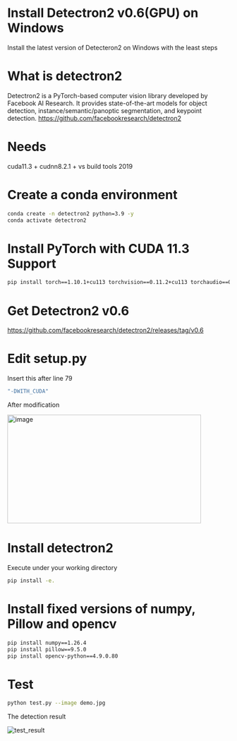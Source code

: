 # Install Detectron2 v0.6(GPU) on Windows
Install the latest version of Detecteron2 on Windows with the least steps

# What is detectron2
Detectron2 is a PyTorch-based computer vision library developed by Facebook AI Research.
It provides state-of-the-art models for object detection, instance/semantic/panoptic segmentation, and keypoint detection.
https://github.com/facebookresearch/detectron2
# Needs
cuda11.3 + cudnn8.2.1 + vs build tools 2019
# Create a conda environment
```bash
conda create -n detectron2 python=3.9 -y
conda activate detectron2
```
# Install PyTorch with CUDA 11.3 Support
```bash
pip install torch==1.10.1+cu113 torchvision==0.11.2+cu113 torchaudio==0.10.1 -f https://download.pytorch.org/whl/torch_stable.html
```
# Get Detectron2 v0.6
https://github.com/facebookresearch/detectron2/releases/tag/v0.6
# Edit setup.py
Insert this after line 79
```bash
"-DWITH_CUDA"
```
After modification

<img width="439" height="246" alt="image" src="https://github.com/user-attachments/assets/5c64f821-c9e3-4cbc-a98a-42decc8eec6e" />

# Install detectron2
Execute under your working directory
```bash
pip install -e.
```
# Install fixed versions of numpy, Pillow and opencv
```bash
pip install numpy==1.26.4
pip install pillow==9.5.0
pip install opencv-python==4.9.0.80
```
# Test
```bash
python test.py --image demo.jpg
```
The detection result

![test_result](https://github.com/user-attachments/assets/d18f1d2e-6fb0-4471-a595-70688b7c57a1)

